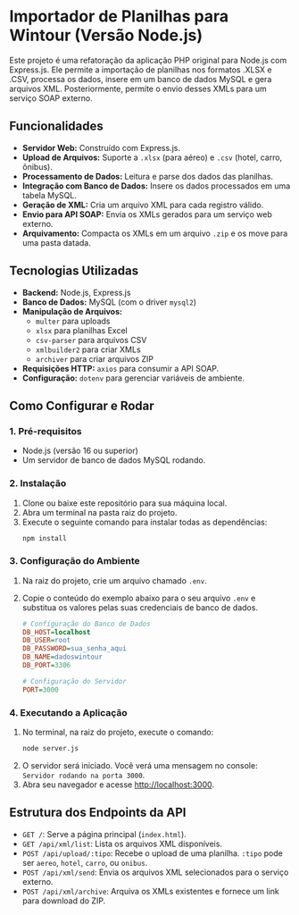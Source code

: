 # Importador de Planilhas para Wintour (Versão Node.js)

Este projeto é uma refatoração da aplicação PHP original para Node.js com Express.js. Ele permite a importação de planilhas nos formatos .XLSX e .CSV, processa os dados, insere em um banco de dados MySQL e gera arquivos XML. Posteriormente, permite o envio desses XMLs para um serviço SOAP externo.

## Funcionalidades

-   **Servidor Web:** Construído com Express.js.
-   **Upload de Arquivos:** Suporte a `.xlsx` (para aéreo) e `.csv` (hotel, carro, ônibus).
-   **Processamento de Dados:** Leitura e parse dos dados das planilhas.
-   **Integração com Banco de Dados:** Insere os dados processados em uma tabela MySQL.
-   **Geração de XML:** Cria um arquivo XML para cada registro válido.
-   **Envio para API SOAP:** Envia os XMLs gerados para um serviço web externo.
-   **Arquivamento:** Compacta os XMLs em um arquivo `.zip` e os move para uma pasta datada.

## Tecnologias Utilizadas

-   **Backend:** Node.js, Express.js
-   **Banco de Dados:** MySQL (com o driver `mysql2`)
-   **Manipulação de Arquivos:**
    -   `multer` para uploads
    -   `xlsx` para planilhas Excel
    -   `csv-parser` para arquivos CSV
    -   `xmlbuilder2` para criar XMLs
    -   `archiver` para criar arquivos ZIP
-   **Requisições HTTP:** `axios` para consumir a API SOAP.
-   **Configuração:** `dotenv` para gerenciar variáveis de ambiente.

## Como Configurar e Rodar

### 1. Pré-requisitos

-   Node.js (versão 16 ou superior)
-   Um servidor de banco de dados MySQL rodando.

### 2. Instalação

1.  Clone ou baixe este repositório para sua máquina local.
2.  Abra um terminal na pasta raiz do projeto.
3.  Execute o seguinte comando para instalar todas as dependências:
    ```bash
    npm install
    ```

### 3. Configuração do Ambiente

1.  Na raiz do projeto, crie um arquivo chamado `.env`.
2.  Copie o conteúdo do exemplo abaixo para o seu arquivo `.env` e substitua os valores pelas suas credenciais de banco de dados.

    ```ini
    # Configuração do Banco de Dados
    DB_HOST=localhost
    DB_USER=root
    DB_PASSWORD=sua_senha_aqui
    DB_NAME=dadoswintour
    DB_PORT=3306

    # Configuração do Servidor
    PORT=3000
    ```

### 4. Executando a Aplicação

1.  No terminal, na raiz do projeto, execute o comando:
    ```bash
    node server.js
    ```
2.  O servidor será iniciado. Você verá uma mensagem no console: `Servidor rodando na porta 3000`.
3.  Abra seu navegador e acesse [http://localhost:3000](http://localhost:3000).

## Estrutura dos Endpoints da API

-   `GET /`: Serve a página principal (`index.html`).
-   `GET /api/xml/list`: Lista os arquivos XML disponíveis.
-   `POST /api/upload/:tipo`: Recebe o upload de uma planilha. `:tipo` pode ser `aereo`, `hotel`, `carro`, ou `onibus`.
-   `POST /api/xml/send`: Envia os arquivos XML selecionados para o serviço externo.
-   `POST /api/xml/archive`: Arquiva os XMLs existentes e fornece um link para download do ZIP.